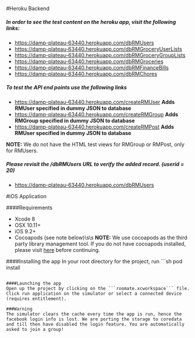 #Heroku Backend

##### In order to see the test content on the heroku app, visit the following links:

* https://damp-plateau-63440.herokuapp.com/dbRMUsers
* https://damp-plateau-63440.herokuapp.com/dbRMGroceryUserLists
* https://damp-plateau-63440.herokuapp.com/dbRMGroceryGroupLists
* https://damp-plateau-63440.herokuapp.com/dbRMGroceries
* https://damp-plateau-63440.herokuapp.com/dbRMFinanceBills
* https://damp-plateau-63440.herokuapp.com/dbRMChores

##### To test the API end points use the following links

* https://damp-plateau-63440.herokuapp.com/createRMUser **Adds RMUser specified in dummy JSON to database**
* https://damp-plateau-63440.herokuapp.com/createRMGroup **Adds RMGroup specified in dummy JSON to database**
* https://damp-plateau-63440.herokuapp.com/createRMPost **Adds RMUser specified in dummy JSON to database**

**NOTE:** We do not have the HTML test views for RMGroup or RMPost, only for RMUsers. 

##### Please revisit the /dbRMUsers URL to verify the added record. (userid = 20)

* https://damp-plateau-63440.herokuapp.com/dbRMUsers

#iOS Application

####Requirements
* Xcode 8
* OSX 10.11+
* iOS 9.2+
* Cocoapods (see note below)\s\s
**NOTE:** We use cocoapods as the third party library management tool. If you do not have cocoapods installed, please visit [here](https://guides.cocoapods.org/using/getting-started.html) before continuing.

####Installing the app
In your root directory for the project, run ```sh
pod install
```

####Launching the app
Open up the project by clicking on the ```roomate.xcworkspace``` file.
Click run application on the simulator or select a connected device (requires entitlement).

###Warning
The simulator clears the cache every time the app is run, hence the facebook login info is lost. We are porting the storage to coredata and till then have disabled the login feature. You are automatically asked to join a group!